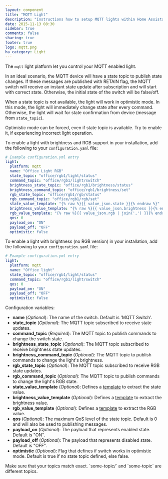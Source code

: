 ```yaml
---
layout: component
title: "MQTT Light"
description: "Instructions how to setup MQTT lights within Home Assistant."
date: 2015-11-13 08:30
sidebar: true
comments: false
sharing: true
footer: true
logo: mqtt.png
ha_category: Light
---
```



The `mqtt` light platform let you control your MQTT enabled light.

In an ideal scenario, the MQTT device will have a state topic to publish state changes. If these messages are published with RETAIN flag, the MQTT switch will receive an instant state update after subscription and will start with correct state. Otherwise, the initial state of the switch will be false/off.

When a state topic is not available, the light will work in optimistic mode. In this mode, the light will immediately change state after every command. Otherwise, the light will wait for state confirmation from device (message from `state_topic`).

Optimistic mode can be forced, even if state topic is available. Try to enable it, if experiencing incorrect light operation.

To enable a light with brightness and RGB support in your installation, add the following to your `configuration.yaml` file:

```yaml
# Example configuration.yml entry
light:
  platform: mqtt
  name: "Office Light RGB"
  state_topic: "office/rgb1/light/status"
  command_topic: "office/rgb1/light/switch"
  brightness_state_topic: "office/rgb1/brightness/status"
  brightness_command_topic: "office/rgb1/brightness/set"
  rgb_state_topic: "office/rgb1/rgb/status"
  rgb_command_topic: "office/rgb1/rgb/set"
  state_value_template: "{% raw %}{{ value_json.state }}{% endraw %}"
  brightness_value_template: "{% raw %}{{ value_json.brightness }}{% endraw %}"
  rgb_value_template: "{% raw %}{{ value_json.rgb | join(',') }}{% endraw %}"
  qos: 0
  payload_on: "ON"
  payload_off: "OFF"
  optimistic: false
```

To enable a light with brightness (no RGB version) in your installation, add the following to your `configuration.yaml` file:

```yaml
# Example configuration.yml entry
light:
  platform: mqtt
  name: "Office light"
  state_topic: "office/rgb1/light/status"
  command_topic: "office/rgb1/light/switch"
  qos: 0
  payload_on: "ON"
  payload_off: "OFF"
  optimistic: false
```

Configuration variables:

- **name** (*Optional*): The name of the switch. Default is 'MQTT Switch'.
- **state_topic** (*Optional*): The MQTT topic subscribed to receive state updates.
- **command_topic** (*Required*): The MQTT topic to publish commands to change the switch state.
- **brightness_state_topic** (*Optional*): The MQTT topic subscribed to receive brightness state updates.
- **brightness_command_topic** (*Optional*): The MQTT topic to publish commands to change the light's brightness.
- **rgb_state_topic** (*Optional*): The MQTT topic subscribed to receive RGB state updates.
- **rgb_command_topic** (*Optional*): The MQTT topic to publish commands to change the light's RGB state.
- **state_value_template** (*Optional*): Defines a [template](/getting-started/templating/) to extract the state value.
- **brightness_value_template** (*Optional*): Defines a [template](/getting-started/templating/) to extract the brightness value.
- **rgb_value_template** (*Optional*): Defines a [template](/getting-started/templating/) to extract the RGB value.
- **qos** (*Optional*): The maximum QoS level of the state topic. Default is 0 and will also be used to publishing messages.
- **payload_on** (*Optional*): The payload that represents enabled state. Default is "ON".
- **payload_off** (*Optional*): The payload that represents disabled state. Default is "OFF".
- **optimistic** (*Optional*): Flag that defines if switch works in optimistic mode. Default is true if no state topic defined, else false.

<p class='note warning'>
  Make sure that your topics match exact. `some-topic/` and `some-topic` are different topics.
</p>

